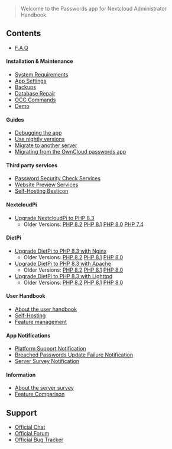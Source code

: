 > Welcome to the Passwords app for Nextcloud Administrator Handbook.

## Contents
- [F.A.Q](./F.A.Q)

#### Installation & Maintenance
- [System Requirements](./System-Requirements)
- [App Settings](./App-Settings)
- [Backups](./Backups)
- [Database Repair](./Guides/Maintenance/Database-Repair)
- [OCC Commands](./OCC-Commands/OCC-Commands)
- [Demo](https://test.passwordsapp.org/info.html)

#### Guides
- [Debugging the app](./Guides/Maintenance/App-Debugging)
- [Use nightly versions](./Guides/Maintenance/Use-Nightlies)
- [Migrate to another server](./Guides/Maintenance/Server-Migration)
- [Migrating from the OwnCloud passwords app](./Guides/Maintenance/OwnCloud-Passwords-Legacy-Migration)

#### Third party services
- [Password Security Check Services](./Services/Password-Security-Check-Services)
- [Website Preview Services](./Services/Website-Preview-Services)
- [Self-Hosting Besticon](./Guides/Services/Besticon-Self-Hosting)

#### NextcloudPi
- [Upgrade NextcloudPi to PHP 8.3](./Guides/NextcloudPi/Upgrade-to-PHP-8.3)
    - Older Versions: [PHP 8.2](./Guides/NextcloudPi/Upgrade-to-PHP-8.2) [PHP 8.1](./Guides/NextcloudPi/Upgrade-to-PHP-8.1) [PHP 8.0](./Guides/NextcloudPi/Upgrade-to-PHP-8.0) [PHP 7.4](./Guides/NextcloudPi/Upgrade-to-PHP-7.4)

#### DietPi
- [Upgrade DietPi to PHP 8.3 with Nginx](./Guides/DietPi/Upgrade-to-PHP-8.3-with-Nginx)
    - Older Versions: [PHP 8.2](./Guides/DietPi/Upgrade-to-PHP-8.2-with-Nginx) [PHP 8.1](./Guides/DietPi/Upgrade-to-PHP-8.1-with-Nginx) [PHP 8.0](./Guides/DietPi/Upgrade-to-PHP-8.0-with-Nginx)
- [Upgrade DietPi to PHP 8.3 with Apache](./Guides/DietPi/Upgrade-to-PHP-8.3-with-Apache)
    - Older Versions: [PHP 8.2](./Guides/DietPi/Upgrade-to-PHP-8.2-with-Apache) [PHP 8.1](./Guides/DietPi/Upgrade-to-PHP-8.1-with-Apache) [PHP 8.0](./Guides/DietPi/Upgrade-to-PHP-8.0-with-Apache)
- [Upgrade DietPi to PHP 8.3 with Lighttpd](./Guides/DietPi/Upgrade-to-PHP-8.3-with-Lighttpd)
    - Older Versions: [PHP 8.2](./Guides/DietPi/Upgrade-to-PHP-8.2-with-Lighttpd) [PHP 8.1](./Guides/DietPi/Upgrade-to-PHP-8.1-with-Lighttpd) [PHP 8.0](./Guides/DietPi/Upgrade-to-PHP-8.0-with-Lighttpd)

#### User Handbook
- [About the user handbook](./User-Handbook)
- [Self-Hosting](./User-Handbook/Self-Hosting)
- [Feature management](./User-Handbook/Feature-Management)

#### App Notifications
- [Platform Support Notification](./Notifications/Platform-Support-Notification)
- [Breached Passwords Update Failure Notification](./Notifications/Breached-Passwords-Update-Failure-Notification)
- [Server Survey Notification](./Notifications/Server-Survey-Notification)

#### Information
- [About the server survey](./Server-Survey)
- [Feature Comparison](./Feature-Comparison)

## Support
- [Official Chat](https://t.me/nc_passwords/1)
- [Official Forum](https://help.nextcloud.com/tag/passwords-app)
- [Official Bug Tracker](https://github.com/marius-wieschollek/passwords/issues)